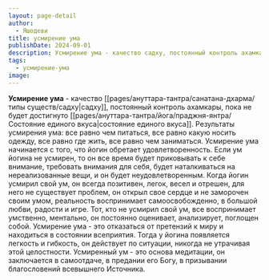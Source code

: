 ```yaml
---
layout: page-detail
author:
  - Яшодеви
title: усмирение ума
publishDate: 2024-09-01
description: Усмирение ума - качество садху, постоянный контроль ахамкары, пока не будет достигнуто состояние единого вкуса. Результаты усмирения ума все равно чем питаться, все равно какую носить одежду, все равно где жить, все равно чем заниматься.
tags:
  - усмирение-ума
image:
---
```

**Усмирение ума** - качество [[pages/ануттара-тантра/санатана-дхарма/типы существ/садху|садху]], постоянный контроль ахамкары, пока не будет достигнуто [[pages/ануттара-тантра/йога/праджня-янтра/Состояние единого вкуса|состояние единого вкуса]]. Результаты усмирения ума: все равно чем питаться, все равно какую носить одежду, все равно где жить, все равно чем заниматься.
Усмирение ума начинается с того, что йогин обретает удовлетворенность. Если ум йогина не усмирен, то он все время будет приковывать к себе внимание, требовать внимания для себя, будет наталкиваться на нереализованные вещи, и он будет неудовлетворенным. Когда йогин усмирил свой ум, он всегда позитивен, легок, весел и отрешен, для него не существует проблем, он открыл свое сердце и не заморочен своим умом, реальность воспринимает самоосвобожденно, в большой любви, радости и игре. Тот, кто не усмирил свой ум, все воспринимает умственно, ментально, он постоянно оценивает, анализирует, поглощен собой. Усмирение ума - это отказаться от претензий к миру и находиться в состоянии всеприятия. Тогда у йогина появляется легкость и гибкость, он действует по ситуации, никогда не утрачивая этой целостности. Усмиренный ум - это основа медитации, он заключается в самоотдаче, в предании его Богу, в призывании благословений всевышнего Источника.

